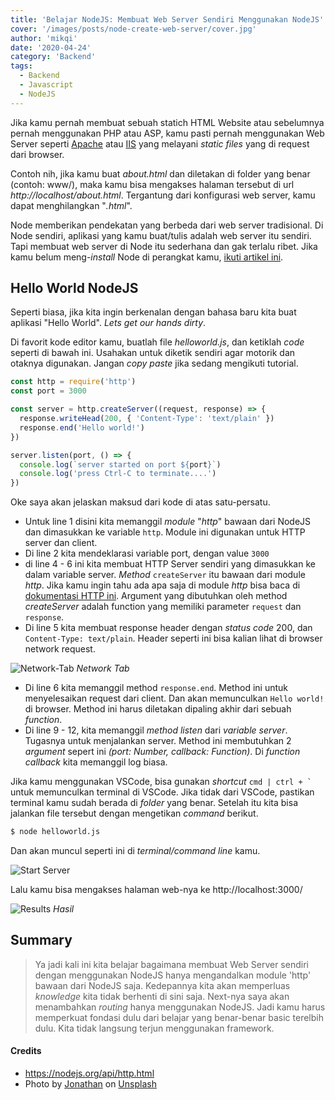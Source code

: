 ```yaml
---
title: 'Belajar NodeJS: Membuat Web Server Sendiri Menggunakan NodeJS'
cover: '/images/posts/node-create-web-server/cover.jpg'
author: 'mikqi'
date: '2020-04-24'
category: 'Backend'
tags:
  - Backend
  - Javascript
  - NodeJS
---
```


Jika kamu pernah membuat sebuah statich HTML Website atau sebelumnya pernah menggunakan PHP atau ASP, kamu pasti pernah menggunakan Web Server seperti [Apache](https://httpd.apache.org/) atau [IIS](https://www.iis.net/) yang melayani _static files_ yang di request dari browser.

Contoh nih, jika kamu buat _about.html_ dan diletakan di folder yang benar (contoh: www/), maka kamu bisa mengakses halaman tersebut di url _http://localhost/about.html_. Tergantung dari konfigurasi web server, kamu dapat menghilangkan "_.html_".

Node memberikan pendekatan yang berbeda dari web server tradisional. Di Node sendiri, aplikasi yang kamu buat/tulis adalah web server itu sendiri. Tapi membuat web server di Node itu sederhana dan gak terlalu ribet. Jika kamu belum meng-_install_ Node di perangkat kamu, [ikuti artikel ini](/cara-install-node-js).

## Hello World NodeJS

Seperti biasa, jika kita ingin berkenalan dengan bahasa baru kita buat aplikasi "Hello World". _Lets get our hands dirty_.

Di favorit kode editor kamu, buatlah file _helloworld.js_, dan ketiklah _code_ seperti di bawah ini. Usahakan untuk diketik sendiri agar motorik dan otaknya digunakan. Jangan _copy paste_ jika sedang mengikuti tutorial.

<div class="line-number"></div>

```js
const http = require('http')
const port = 3000

const server = http.createServer((request, response) => {
  response.writeHead(200, { 'Content-Type': 'text/plain' })
  response.end('Hello world!')
})

server.listen(port, () => {
  console.log(`server started on port ${port}`)
  console.log('press Ctrl-C to terminate....')
})
```

Oke saya akan jelaskan maksud dari kode di atas satu-persatu.

- Untuk line 1 disini kita memanggil _module_ "_http_" bawaan dari NodeJS dan dimasukkan ke variable `http`. Module ini digunakan untuk HTTP server dan client.
- Di line 2 kita mendeklarasi variable port, dengan value `3000`
- di line 4 - 6 ini kita membuat HTTP Server sendiri yang dimasukkan ke dalam variable server. _Method_ `createServer` itu bawaan dari module _http_. Jika kamu ingin tahu ada apa saja di module _http_ bisa baca di [dokumentasi HTTP ini](https://nodejs.org/api/http.html). Argument yang dibutuhkan oleh method _createServer_ adalah function yang memiliki parameter `request` dan `response`.
- Di line 5 kita membuat response header dengan _status code_ 200, dan `Content-Type: text/plain`. Header seperti ini bisa kalian lihat di browser network request.

![Network-Tab](/images/posts/node-create-web-server/network-tab.png)
_Network Tab_

- Di line 6 kita memanggil method `response.end`. Method ini untuk menyelesaikan request dari client. Dan akan memunculkan `Hello world!` di browser. Method ini harus diletakan dipaling akhir dari sebuah _function_.
- Di line 9 - 12, kita memanggil _method listen_ dari _variable server_. Tugasnya untuk menjalankan server. Method ini membutuhkan 2 _argument_ sepert ini _(port: Number, callback: Function)_. Di _function callback_ kita memanggil log biasa.

Jika kamu menggunakan VSCode, bisa gunakan _shortcut_ `` cmd | ctrl + ` `` untuk memunculkan terminal di VSCode. Jika tidak dari VSCode, pastikan terminal kamu sudah berada di _folder_ yang benar. Setelah itu kita bisa jalankan file tersebut dengan mengetikan _command_ berikut.

```bash
$ node helloworld.js
```

Dan akan muncul seperti ini di _terminal/command line_ kamu.

![Start Server](/images/posts/node-create-web-server/start-server.png)

Lalu kamu bisa mengakses halaman web-nya ke http://localhost:3000/

![Results](/images/posts/node-create-web-server/result.png)
_Hasil_

## Summary

> Ya jadi kali ini kita belajar bagaimana membuat Web Server sendiri dengan menggunakan NodeJS hanya mengandalkan module 'http' bawaan dari NodeJS saja. Kedepannya kita akan memperluas _knowledge_ kita tidak berhenti di sini saja. Next-nya saya akan menambahkan _routing_ hanya menggunakan NodeJS. Jadi kamu harus memperkuat fondasi dulu dari belajar yang benar-benar basic terelbih dulu. Kita tidak langsung terjun menggunakan framework.

#### Credits

- https://nodejs.org/api/http.html
- Photo by [Jonathan](https://unsplash.com/@isodme) on [Unsplash](https://unsplash.com/)
